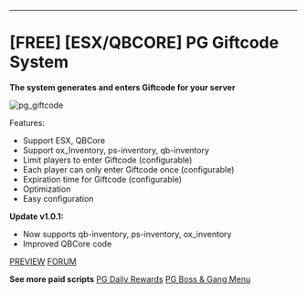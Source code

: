 ----------
# [FREE] [ESX/QBCORE] PG Giftcode System

**The system generates and enters Giftcode for your server**


![pg_giftcode](https://github.com/PenG1235/pg_giftcode/assets/87028065/2d4d52ac-7d5e-4829-9b31-91fe96c41b51)

Features:

- Support ESX, QBCore
- Support ox_Inventory, ps-inventory, qb-inventory
- Limit players to enter Giftcode (configurable)
- Each player can only enter Giftcode once (configurable)
- Expiration time for Giftcode (configurable)
- Optimization
- Easy configuration

**Update v1.0.1:**
- Now supports qb-inventory, ps-inventory, ox_inventory
- Improved QBCore code

[PREVIEW](https://youtu.be/SbPKnBPbrWM)
[FORUM](https://forum.cfx.re/t/free-esx-qbcore-giftcode-system/5247588)

**See more paid scripts**
[PG Daily Rewards](https://forum.cfx.re/t/esx-qbcore-pg-dailyrewards/5246923)
[PG Boss & Gang Menu](https://forum.cfx.re/t/esx-boss-gang-menu/5246206)
